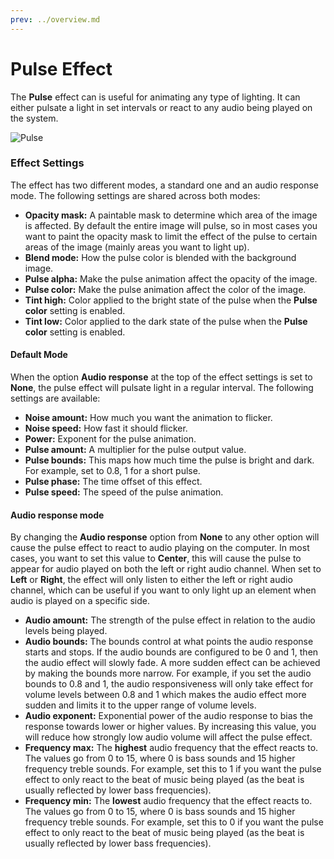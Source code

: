 ```yaml
---
prev: ../overview.md
---
```

# Pulse Effect

The **Pulse** effect can is useful for animating any type of lighting. It can either pulsate a light in set intervals or react to any audio being played on the system.

![Pulse](/img/effects/Pulse.gif)

### Effect Settings

The effect has two different modes, a standard one and an audio response mode. The following settings are shared across both modes:

* **Opacity mask:** A paintable mask to determine which area of the image is affected. By default the entire image will pulse, so in most cases you want to paint the opacity mask to limit the effect of the pulse to certain areas of the image (mainly areas you want to light up).
* **Blend mode:** How the pulse color is blended with the background image.
* **Pulse alpha:** Make the pulse animation affect the opacity of the image.
* **Pulse color:** Make the pulse animation affect the color of the image.
* **Tint high:** Color applied to the bright state of the pulse when the **Pulse color** setting is enabled.
* **Tint low:** Color applied to the dark state of the pulse when the **Pulse color** setting is enabled.

#### Default Mode
When the option **Audio response** at the top of the effect settings is set to **None**, the pulse effect will pulsate light in a regular interval. The following settings are available:

* **Noise amount:** How much you want the animation to flicker.
* **Noise speed:** How fast it should flicker.
* **Power:** Exponent for the pulse animation.
* **Pulse amount:** A multiplier for the pulse output value.
* **Pulse bounds:** This maps how much time the pulse is bright and dark. For example, set to 0.8, 1 for a short pulse.
* **Pulse phase:** The time offset of this effect.
* **Pulse speed:** The speed of the pulse animation.

#### Audio response mode

By changing the **Audio response** option from **None** to any other option will cause the pulse effect to react to audio playing on the computer. In most cases, you want to set this value to **Center**, this will cause the pulse to appear for audio played on both the left or right audio channel. When set to **Left** or **Right**, the effect will only listen to either the left or right audio channel, which can be useful if you want to only light up an element when audio is played on a specific side.

* **Audio amount:** The strength of the pulse effect in relation to the audio levels being played.
* **Audio bounds:** The bounds control at what points the audio response starts and stops. If the audio bounds are configured to be 0 and 1, then the audio effect will slowly fade. A more sudden effect can be achieved by making the bounds more narrow. For example, if you set the audio bounds to 0.8 and 1, the audio responsiveness will only take effect for volume levels between 0.8 and 1 which makes the audio effect more sudden and limits it to the upper range of volume levels.
* **Audio exponent:** Exponential power of the audio response to bias the response towards lower or higher values. By increasing this value, you will reduce how strongly low audio volume will affect the pulse effect.
* **Frequency max:** The **highest** audio frequency that the effect reacts to. The values go from 0 to 15, where 0 is bass sounds and 15 higher frequency treble sounds. For example, set this to 1 if you want the pulse effect to only react to the beat of music being played (as the beat is usually reflected by lower bass frequencies).
* **Frequency min:** The **lowest** audio frequency that the effect reacts to. The values go from 0 to 15, where 0 is bass sounds and 15 higher frequency treble sounds. For example, set this to 0 if you want the pulse effect to only react to the beat of music being played (as the beat is usually reflected by lower bass frequencies).
